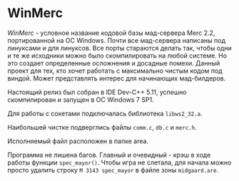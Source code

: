 # WinMerc

_WinMerc_ - условное название кодовой базы мад-сервера Merc 2.2, портированной на ОС Windows. Почти все мад-сервера написаны под линуксами и для линуксов. Все порты стараются делать так, чтобы одни и те же исходники можно было скомпилировать на любой системе. Но это создает определенные осложнения и досадные помехи. Данный проект для тех, кто хочет работать с максимально чистым кодом под виндой. Может представлять интерес для начинающих мад-билдеров.

Настоящий релиз был собран в IDE Dev-C++ 5.11, успешно скомпилирован и запущен в ОС Windows 7 SP1.

Для работы с сокетами подключалась библиотека `libws2_32.a`.

Наибольшей чистке подверглись файлы `comm.c`, `db.c` и `merc.h`.

Исполняемый файл расположен в папке area.

Программа не лишена багов. Главный и очевидный - крэш в ходе работы функции `spec_mayor()`. Чтобы игра не слетала, для начала можно просто удалить строку `M 3143 spec_mayor` в файле зоны `midgaard.are`.
